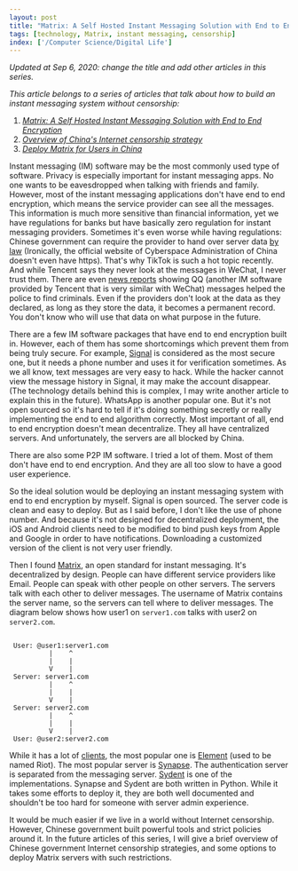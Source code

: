 ```yaml
---
layout: post
title: "Matrix: A Self Hosted Instant Messaging Solution with End to End Encryption"
tags: [technology, Matrix, instant messaging, censorship]
index: ['/Computer Science/Digital Life']
---
```


*Updated at Sep 6, 2020: change the title and add other articles in this series.*

*This article belongs to a series of articles that talk about how to build an instant messaging system without censorship:*

1. *[Matrix: A Self Hosted Instant Messaging Solution with End to End Encryption](/2020-08-23-Build-An-Instant_Messaging-System-without-Censorship-Choose-the-right-technology.html)*
2. *[Overview of China's Internet censorship strategy](/2020-08-29-Build-An-Instant_Messaging-System-without-Censorship-Choose-An-Overview-of-Chinese-Internet-Censorship-Strategy.html)*
3. *[Deploy Matrix for Users in China](/2020-09-08-Build-An-Instant-Messaging-System-without-Censorship-Deployment-Options.html)*

Instant messaging (IM) software may be the most commonly used type of software. Privacy is especially important for instant messaging apps. No one wants to be eavesdropped when talking with friends and family. However, most of the instant messaging applications don't have end to end encryption, which means the service provider can see all the messages. This information is much more sensitive than financial information, yet we have regulations for banks but have basically zero regulation for instant messaging providers. Sometimes it's even worse while having regulations: Chinese government can require the provider to hand over server data [by law](http://www.cac.gov.cn/2016-11/07/c_1119867116_2.htm) (Ironically, the official website of Cyberspace Administration of China doesn't even have https). That's why TikTok is such a hot topic recently. And while Tencent says they never look at the messages in WeChat, I never trust them. There are even [news reports](https://news.qq.com/a/20151012/010241.htm#p=4) showing QQ (another IM software provided by Tencent that is very similar with WeChat) messages helped the police to find criminals. Even if the providers don't look at the data as they declared, as long as they store the data, it becomes a permanent record. You don't know who will use that data on what purpose in the future.

There are a few IM software packages that have end to end encryption built in. However, each of them has some shortcomings which prevent them from being truly secure. For example, [Signal](https://www.signal.org/) is considered as the most secure one, but it needs a phone number and uses it for verification sometimes. As we all know, text messages are very easy to hack. While the hacker cannot view the message history in Signal, it may make the account disappear. (The technology details behind this is complex, I may write another article to explain this in the future). WhatsApp is another popular one. But it's not open sourced so it's hard to tell if it's doing something secretly or really implementing the end to end algorithm correctly. Most important of all, end to end encryption doesn't mean decentralize. They all have centralized servers. And unfortunately, the servers are all blocked by China.

There are also some P2P IM software. I tried a lot of them. Most of them don't have end to end encryption. And they are all too slow to have a good user experience.

So the ideal solution would be deploying an instant messaging system with end to end encryption by myself. Signal is open sourced. The server code is clean and easy to deploy. But as I said before, I don't like the use of phone number. And because it's not designed for decentralized deployment, the iOS and Android clients need to be modified to bind push keys from Apple and Google in order to have notifications. Downloading a customized version of the client is not very user friendly.

Then I found [Matrix](https://matrix.org/), an open standard for instant messaging. It's decentralized by design. People can have different service providers like Email. People can speak with other people on other servers. The servers talk with each other to deliver messages. The username of Matrix contains the server name, so the servers can tell where to deliver messages. The diagram below shows how user1 on `server1.com` talks with user2 on `server2.com`.

```

 User: @user1:server1.com
          |    ^
          |    |
          V    |
 Server: server1.com
          |    ^
          |    |
          V    |
 Server: server2.com
          |    ^
          |    |
          V    |
 User: @user2:server2.com

```

While it has a lot of [clients](https://matrix.org/clients-matrix/), the most popular one is [Element](https://element.io/) (used to be named Riot). The most popular server is [Synapse](https://github.com/matrix-org/synapse). The authentication server is separated from the messaging server. [Sydent](https://github.com/matrix-org/sydent) is one of the implementations. Synapse and Sydent are both written in Python. While it takes some efforts to deploy it, they are both well documented and shouldn't be too hard for someone with server admin experience.

It would be much easier if we live in a world without Internet censorship. However, Chinese government built powerful tools and strict policies around it. In the future articles of this series, I will give a brief overview of Chinese government Internet censorship strategies, and some options to deploy Matrix servers with such restrictions.
